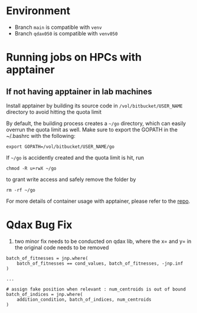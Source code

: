 # Environment
- Branch ```main``` is compatible with ```venv```
- Branch ```qdax050``` is compatible with ```venv050```

# Running jobs on HPCs with apptainer
## If not having apptainer in lab machines
Install apptainer by building its source code in ```/vol/bitbucket/USER_NAME``` directory to avoid hitting the quota limit

By default, the building process creates a ```~/go``` directory, which can easily overrun the quota limit as well. Make sure to export the GOPATH in the ~/.bashrc with the following: 
```
export GOPATH=/vol/bitbucket/USER_NAME/go
```
If ```~/go``` is accidently created and the quota limit is hit, run 
```
chmod -R u+rwX ~/go
```
 to grant write access and safely remove the folder by 
 ```
 rm -rf ~/go
 ```


For more details of container usage with apptainer, please refer to the [repo](https://gitlab.doc.ic.ac.uk/AIRL/airl_tools/container-utils).


# Qdax Bug Fix
1. two minor fix needs to be conducted on qdax lib, where the x= and y= in the original code needs to be removed
```
batch_of_fitnesses = jnp.where(
    batch_of_fitnesses == cond_values, batch_of_fitnesses, -jnp.inf
)

...

# assign fake position when relevant : num_centroids is out of bound
batch_of_indices = jnp.where(
    addition_condition, batch_of_indices, num_centroids
)
```
